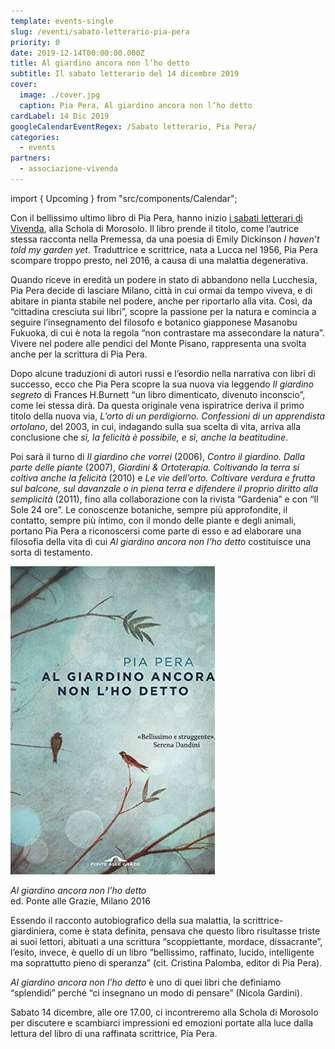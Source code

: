 ```yaml
---
template: events-single
slug: /eventi/sabato-letterario-pia-pera
priority: 0
date: 2019-12-14T00:00:00.000Z
title: Al giardino ancora non l’ho detto
subtitle: Il sabato letterario del 14 dicembre 2019
cover:
  image: ./cover.jpg
  caption: Pia Pera, Al giardino ancora non l’ho detto
cardLabel: 14 Dic 2019
googleCalendarEventRegex: /Sabato letterario, Pia Pera/
categories:
  - events
partners:
  - associazione-vivenda
---
```


import { Upcoming } from "src/components/Calendar";

<EntryInfo variant="frequency" label="14 dicembre 2019" value="dalle 16:00 alle 18:00"/>
<EntryInfo variant="teacher" label="A cura di" value="Patrizia Leotta, docente di lettere e socia di Associazione Vivenda"/>
<EntryInfo variant="location" label="A LaSchola" value="[Via Maroni 13, Casciago 21020, VA](https://g.page/laschola?share)" bottom={6}/>

<Row bottom={3}>
<Col columned>

Con il bellissimo ultimo libro di Pia Pera, hanno inizio [i sabati letterari di Vivenda](/attività/sabato-letterario/), alla Schola di Morosolo. Il libro prende il titolo, come l’autrice stessa racconta nella Premessa, da una poesia di Emily Dickinson *I haven’t told my garden yet*. Traduttrice e scrittrice, nata a Lucca nel 1956, Pia Pera scompare troppo presto, nel 2016, a causa di una malattia degenerativa.

Quando riceve in eredità un podere in stato di abbandono nella Lucchesia, Pia Pera decide di lasciare Milano, città in cui ormai da tempo viveva, e di abitare in pianta stabile nel podere, anche per riportarlo alla vita. Così, da “cittadina cresciuta sui libri”, scopre la passione per la natura e comincia a seguire l’insegnamento del filosofo e botanico giapponese Masanobu Fukuoka, di cui è nota la regola “non contrastare ma assecondare la natura”. Vivere nel podere alle pendici del Monte Pisano, rappresenta una svolta anche per la scrittura di Pia Pera.

Dopo alcune traduzioni di autori russi e l’esordio nella narrativa con libri di successo, ecco che Pia Pera scopre la sua nuova via leggendo *Il giardino segreto* di Frances H.Burnett “un libro dimenticato, divenuto inconscio”, come lei stessa dirà. Da questa originale  vena ispiratrice deriva il primo titolo della nuova via, *L’orto di un perdigiorno. Confessioni di un apprendista ortolano*, del 2003, in cui, indagando sulla sua scelta di vita, arriva alla conclusione che _sì, la felicità è possibile, e sì, anche la beatitudine_.

Poi sarà il turno di *Il giardino che vorrei* (2006), *Contro il giardino. Dalla parte delle piante* (2007), *Giardini & Ortoterapia. Coltivando la terra si coltiva anche la felicità* (2010) e *Le vie dell’orto. Coltivare verdura e frutta sul balcone, sul davanzale o in piena terra e difendere il proprio diritto alla semplicità* (2011), fino alla collaborazione con la rivista  “Gardenia” e con  “Il Sole 24 ore”. Le conoscenze botaniche, sempre più approfondite, il contatto, sempre più intimo, con il mondo delle piante e degli animali, portano Pia Pera a  riconoscersi  come parte di esso e ad  elaborare una  filosofia della vita di cui *Al giardino ancora non l’ho detto* costituisce una sorta di testamento.

![pia-pera-al-giardino-ancora-non-l-ho-detto](./pia-pera-al-giardino-ancora-non-l-ho-detto.jpg)

<QuoteAuthor>

*Al giardino ancora non l’ho detto*<br />
ed. Ponte alle Grazie, Milano 2016

</QuoteAuthor>


Essendo il racconto autobiografico della sua malattia, la scrittrice-giardiniera, come è stata definita,  pensava che questo libro risultasse triste ai suoi lettori, abituati a una scrittura “scoppiettante, mordace, dissacrante”, l’esito, invece, è quello di un libro “bellissimo, raffinato, lucido, intelligente ma soprattutto pieno di speranza” (cit. Cristina Palomba, editor di Pia Pera).

*Al giardino ancora non l’ho detto* è uno di quei libri che definiamo “splendidi” perché “ci insegnano un modo di pensare” (Nicola Gardini).

Sabato 14 dicembre, alle ore 17.00, ci incontreremo alla Schola di Morosolo per discutere e scambiarci impressioni ed emozioni portate alla luce dalla lettura  del libro di una raffinata scrittrice, Pia Pera.

</Col>
</Row>

<Upcoming subtitle="Prossimi eventi" title="del Sabato letterario" contains="Sabato letterario"></Upcoming>
